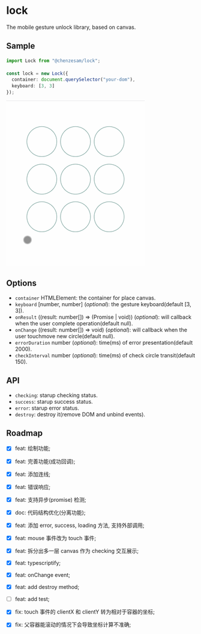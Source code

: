 # lock

The mobile gesture unlock library, based on canvas.

## Sample

```ts
import Lock from "@chenzesam/lock";

const lock = new Lock({
  container: document.querySelector("your-dom"),
  keyboard: [3, 3]
});
```

![lock-simple-use](docs/lock-simple-use.gif)

## Options

* `container` HTMLElement: the container for place canvas.
* `keyboard` [number, number] \(*optional*): the gesture keyboard(default [3, 3]).
* `onResult` ((result: number[]) => (Promise | void)) (*optional*): will callback when the user complete operation(default null).
* `onChange` ((result: number[]) => void) (*optional*): will callback when the user touchmove new circle(default null).
* `errorDuration` number (*optional*): time(ms) of error presentation(default 2000).
* `checkInterval` number (*optional*): time(ms) of check circle transit(default 150).

## API

* `checking`: starup checking status.
* `success`: starup success status.
* `error`: starup error status.
* `destroy`: destroy it(remove DOM and unbind events).

## Roadmap

* [x] feat: 绘制功能;

* [x] feat: 完善功能(成功回调);

* [x] feat: 添加连线;

* [x] feat: 错误响应;

* [x] feat: 支持异步(promise) 检测;

* [x] doc: 代码结构优化(分离功能);

* [x] feat: 添加 error, success, loading 方法, 支持外部调用;

* [x] feat: mouse 事件改为 touch 事件;

* [x] feat: 拆分出多一层 canvas 作为 checking 交互展示;

* [x] feat: typescriptify;

* [x] feat: onChange event;

* [x] feat: add destroy method;

* [ ] feat: add test;

* [x] fix: touch 事件的 clientX 和 clientY 转为相对于容器的坐标;

* [x] fix: 父容器能滚动的情况下会导致坐标计算不准确;
